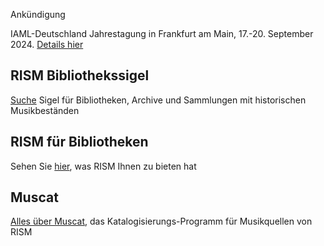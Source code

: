 
<div class="p-2 notification is-warning is-light">
    <p class="has-text-weight-semibold">Ankündigung</p>
    <p>IAML-Deutschland Jahrestagung in Frankfurt am Main, 17.-20. September 2024. <a href="https://iaml-deutschland.info/">Details hier</a></p>
</div>


## RISM Bibliothekssigel

[Suche](/community/sigla.html) Sigel für Bibliotheken, Archive und Sammlungen mit historischen Musikbeständen

## RISM für Bibliotheken

Sehen Sie [hier](/organization/rism-for-libraries.html), was RISM Ihnen zu bieten hat

## Muscat

[Alles über Muscat](/community/muscat.html), das Katalogisierungs-Programm für Musikquellen von RISM

